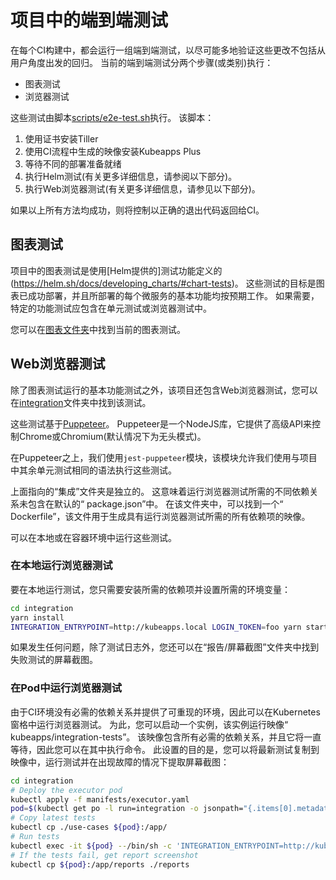 # 项目中的端到端测试

在每个CI构建中，都会运行一组端到端测试，以尽可能多地验证这些更改不包括从用户角度出发的回归。 当前的端到端测试分两个步骤(或类别)执行：

 - 图表测试
 - 浏览器测试

这些测试由脚本[scripts/e2e-test.sh](../../script/e2e-test.sh)执行。 该脚本：

 1. 使用证书安装Tiller
 2. 使用CI流程中生成的映像安装Kubeapps Plus
 3. 等待不同的部署准备就绪
 4. 执行Helm测试(有关更多详细信息，请参阅以下部分)。
 5. 执行Web浏览器测试(有关更多详细信息，请参见以下部分)。

如果以上所有方法均成功，则将控制以正确的退出代码返回给CI。

## 图表测试

项目中的图表测试是使用[Helm提供的]测试功能定义的(https://helm.sh/docs/developing_charts/#chart-tests)。 这些测试的目标是图表已成功部署，并且所部署的每个微服务的基本功能均按预期工作。 如果需要，特定的功能测试应包含在单元测试或浏览器测试中。

您可以在[图表文件夹](../../chart/kubeapps/templates/tests)中找到当前的图表测试。

## Web浏览器测试

除了图表测试运行的基本功能测试之外，该项目还包含Web浏览器测试，您可以在[integration](../../integration)文件夹中找到该测试。

这些测试基于[Puppeteer](https://github.com/GoogleChrome/puppeteer)。 Puppeteer是一个NodeJS库，它提供了高级API来控制Chrome或Chromium(默认情况下为无头模式)。

在Puppeteer之上，我们使用`jest-puppeteer`模块，该模块允许我们使用与项目中其余单元测试相同的语法执行这些测试。

上面指向的“集成”文件夹是独立的。 这意味着运行浏览器测试所需的不同依赖关系未包含在默认的“ package.json”中。 在该文件夹中，可以找到一个“ Dockerfile”，该文件用于生成具有运行浏览器测试所需的所有依赖项的映像。

可以在本地或在容器环境中运行这些测试。

### 在本地运行浏览器测试

要在本地运行测试，您只需要安装所需的依赖项并设置所需的环境变量：

```bash
cd integration
yarn install
INTEGRATION_ENTRYPOINT=http://kubeapps.local LOGIN_TOKEN=foo yarn start
```

如果发生任何问题，除了测试日志外，您还可以在“报告/屏幕截图”文件夹中找到失败测试的屏幕截图。

### 在Pod中运行浏览器测试

由于CI环境没有必需的依赖关系并提供了可重现的环境，因此可以在Kubernetes窗格中运行浏览器测试。 为此，您可以启动一个实例，该实例运行映像“ kubeapps/integration-tests”。 该映像包含所有必需的依赖关系，并且它将一直等待，因此您可以在其中执行命令。 此设置的目的是，您可以将最新测试复制到映像中，运行测试并在出现故障的情况下提取屏幕截图：

```bash
cd integration
# Deploy the executor pod
kubectl apply -f manifests/executor.yaml
pod=$(kubectl get po -l run=integration -o jsonpath="{.items[0].metadata.name}")
# Copy latest tests
kubectl cp ./use-cases ${pod}:/app/
# Run tests
kubectl exec -it ${pod} --/bin/sh -c 'INTEGRATION_ENTRYPOINT=http://kubeapps.kubeapps LOGIN_TOKEN=foo yarn start'
# If the tests fail, get report screenshot
kubectl cp ${pod}:/app/reports ./reports
```
